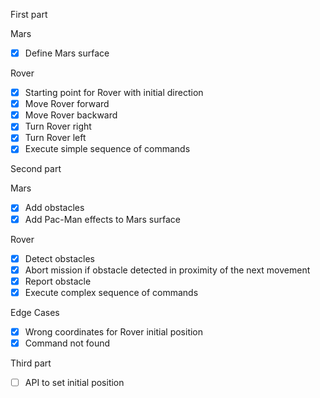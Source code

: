 First part

Mars

- [X] Define Mars surface

Rover

- [X] Starting point for Rover with initial direction
- [X] Move Rover forward
- [X] Move Rover backward
- [X] Turn Rover right
- [X] Turn Rover left
- [X] Execute simple sequence of commands

Second part

Mars

- [X] Add obstacles
- [X] Add Pac-Man effects to Mars surface

Rover

- [X] Detect obstacles
- [X] Abort mission if obstacle detected in proximity of the next movement
- [X] Report obstacle
- [X] Execute complex sequence of commands

Edge Cases

- [X] Wrong coordinates for Rover initial position
- [X] Command not found

Third part

- [ ] API to set initial position